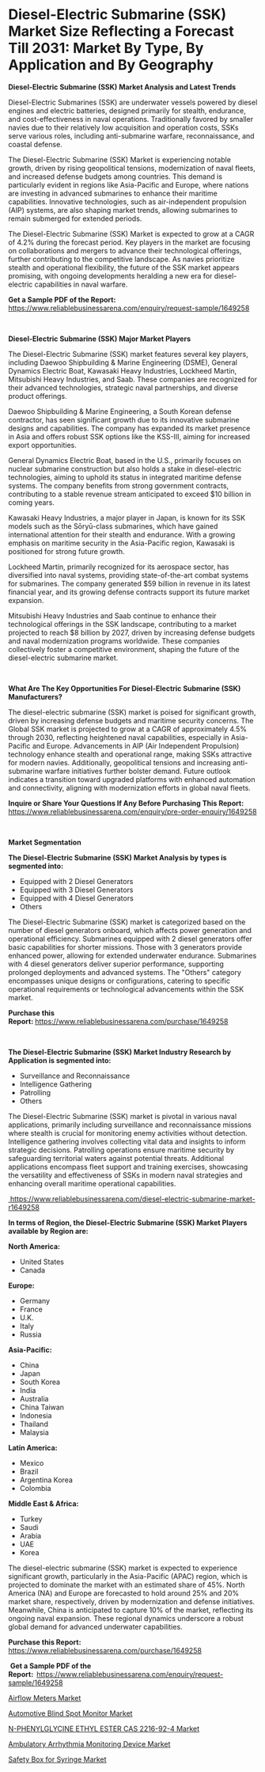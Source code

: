 <p><h1>Diesel-Electric Submarine (SSK) Market Size Reflecting a Forecast Till 2031: Market By Type, By Application and By Geography</h1></p><p><strong>Diesel-Electric Submarine (SSK) Market Analysis and Latest Trends</strong></p>
<p><p>Diesel-Electric Submarines (SSK) are underwater vessels powered by diesel engines and electric batteries, designed primarily for stealth, endurance, and cost-effectiveness in naval operations. Traditionally favored by smaller navies due to their relatively low acquisition and operation costs, SSKs serve various roles, including anti-submarine warfare, reconnaissance, and coastal defense.</p><p>The Diesel-Electric Submarine (SSK) Market is experiencing notable growth, driven by rising geopolitical tensions, modernization of naval fleets, and increased defense budgets among countries. This demand is particularly evident in regions like Asia-Pacific and Europe, where nations are investing in advanced submarines to enhance their maritime capabilities. Innovative technologies, such as air-independent propulsion (AIP) systems, are also shaping market trends, allowing submarines to remain submerged for extended periods.</p><p>The Diesel-Electric Submarine (SSK) Market is expected to grow at a CAGR of 4.2% during the forecast period. Key players in the market are focusing on collaborations and mergers to advance their technological offerings, further contributing to the competitive landscape. As navies prioritize stealth and operational flexibility, the future of the SSK market appears promising, with ongoing developments heralding a new era for diesel-electric capabilities in naval warfare.</p></p>
<p><strong>Get a Sample PDF of the Report:&nbsp;</strong> <a href="https://www.reliablebusinessarena.com/enquiry/request-sample/1649258?utm_campaign=1174&utm_medium=2&utm_source=Github&utm_content=ia&utm_term=15102024&utm_id=diesel-electric-submarine-ssk">https://www.reliablebusinessarena.com/enquiry/request-sample/1649258</a></p>
<p>&nbsp;</p>
<p><strong>Diesel-Electric Submarine (SSK) Major Market Players</strong></p>
<p><p>The Diesel-Electric Submarine (SSK) market features several key players, including Daewoo Shipbuilding & Marine Engineering (DSME), General Dynamics Electric Boat, Kawasaki Heavy Industries, Lockheed Martin, Mitsubishi Heavy Industries, and Saab. These companies are recognized for their advanced technologies, strategic naval partnerships, and diverse product offerings.</p><p>Daewoo Shipbuilding & Marine Engineering, a South Korean defense contractor, has seen significant growth due to its innovative submarine designs and capabilities. The company has expanded its market presence in Asia and offers robust SSK options like the KSS-III, aiming for increased export opportunities.</p><p>General Dynamics Electric Boat, based in the U.S., primarily focuses on nuclear submarine construction but also holds a stake in diesel-electric technologies, aiming to uphold its status in integrated maritime defense systems. The company benefits from strong government contracts, contributing to a stable revenue stream anticipated to exceed $10 billion in coming years.</p><p>Kawasaki Heavy Industries, a major player in Japan, is known for its SSK models such as the Sōryū-class submarines, which have gained international attention for their stealth and endurance. With a growing emphasis on maritime security in the Asia-Pacific region, Kawasaki is positioned for strong future growth.</p><p>Lockheed Martin, primarily recognized for its aerospace sector, has diversified into naval systems, providing state-of-the-art combat systems for submarines. The company generated $59 billion in revenue in its latest financial year, and its growing defense contracts support its future market expansion.</p><p>Mitsubishi Heavy Industries and Saab continue to enhance their technological offerings in the SSK landscape, contributing to a market projected to reach $8 billion by 2027, driven by increasing defense budgets and naval modernization programs worldwide. These companies collectively foster a competitive environment, shaping the future of the diesel-electric submarine market.</p></p>
<p>&nbsp;</p>
<p><strong>What Are The Key Opportunities For Diesel-Electric Submarine (SSK) Manufacturers?</strong></p>
<p><p>The diesel-electric submarine (SSK) market is poised for significant growth, driven by increasing defense budgets and maritime security concerns. The Global SSK market is projected to grow at a CAGR of approximately 4.5% through 2030, reflecting heightened naval capabilities, especially in Asia-Pacific and Europe. Advancements in AIP (Air Independent Propulsion) technology enhance stealth and operational range, making SSKs attractive for modern navies. Additionally, geopolitical tensions and increasing anti-submarine warfare initiatives further bolster demand. Future outlook indicates a transition toward upgraded platforms with enhanced automation and connectivity, aligning with modernization efforts in global naval fleets.</p></p>
<p><strong>Inquire or Share Your Questions If Any Before Purchasing This Report:</strong> <a href="https://www.reliablebusinessarena.com/enquiry/pre-order-enquiry/1649258?utm_campaign=1174&utm_medium=2&utm_source=Github&utm_content=ia&utm_term=15102024&utm_id=diesel-electric-submarine-ssk">https://www.reliablebusinessarena.com/enquiry/pre-order-enquiry/1649258</a></p>
<p>&nbsp;</p>
<p><strong>Market Segmentation</strong></p>
<p><strong>The Diesel-Electric Submarine (SSK) Market Analysis by types is segmented into:</strong></p>
<p><ul><li>Equipped with 2 Diesel Generators</li><li>Equipped with 3 Diesel Generators</li><li>Equipped with 4 Diesel Generators</li><li>Others</li></ul></p>
<p><p>The Diesel-Electric Submarine (SSK) market is categorized based on the number of diesel generators onboard, which affects power generation and operational efficiency. Submarines equipped with 2 diesel generators offer basic capabilities for shorter missions. Those with 3 generators provide enhanced power, allowing for extended underwater endurance. Submarines with 4 diesel generators deliver superior performance, supporting prolonged deployments and advanced systems. The "Others" category encompasses unique designs or configurations, catering to specific operational requirements or technological advancements within the SSK market.</p></p>
<p><strong>Purchase this Report:&nbsp;</strong><a href="https://www.reliablebusinessarena.com/purchase/1649258?utm_campaign=1174&utm_medium=2&utm_source=Github&utm_content=ia&utm_term=15102024&utm_id=diesel-electric-submarine-ssk">https://www.reliablebusinessarena.com/purchase/1649258</a></p>
<p>&nbsp;</p>
<p><strong>The Diesel-Electric Submarine (SSK) Market Industry Research by Application is segmented into:</strong></p>
<p><ul><li>Surveillance and Reconnaissance</li><li>Intelligence Gathering</li><li>Patrolling</li><li>Others</li></ul></p>
<p><p>The Diesel-Electric Submarine (SSK) market is pivotal in various naval applications, primarily including surveillance and reconnaissance missions where stealth is crucial for monitoring enemy activities without detection. Intelligence gathering involves collecting vital data and insights to inform strategic decisions. Patrolling operations ensure maritime security by safeguarding territorial waters against potential threats. Additional applications encompass fleet support and training exercises, showcasing the versatility and effectiveness of SSKs in modern naval strategies and enhancing overall maritime operational capabilities.</p></p>
<p><a href="https://www.reliablebusinessarena.com/diesel-electric-submarine-market-r1649258?utm_campaign=1174&utm_medium=2&utm_source=Github&utm_content=ia&utm_term=15102024&utm_id=diesel-electric-submarine-ssk">&nbsp;https://www.reliablebusinessarena.com/diesel-electric-submarine-market-r1649258</a></p>
<p><strong>In terms of Region, the Diesel-Electric Submarine (SSK) Market Players available by Region are:</strong></p>
<p>
    <p> <strong> North America: </strong>
        <ul>
            <li>United States</li>
            <li>Canada</li>
        </ul>
        </p> 
    <p> <strong> Europe: </strong>
        <ul>
            <li>Germany</li>
            <li>France</li>
            <li>U.K.</li>
            <li>Italy</li>
            <li>Russia</li>
        </ul>
        </p> 
    <p> <strong> Asia-Pacific: </strong>
        <ul>
            <li>China</li>
            <li>Japan</li>
            <li>South Korea</li>
            <li>India</li>
            <li>Australia</li>
            <li>China Taiwan</li>
            <li>Indonesia</li>
            <li>Thailand</li>
            <li>Malaysia</li>
        </ul>
        </p> 
    <p> <strong> Latin America: </strong>
        <ul>
            <li>Mexico</li>
            <li>Brazil</li>
            <li>Argentina Korea</li>
            <li>Colombia</li>
        </ul>
        </p> 
    <p> <strong> Middle East & Africa: </strong>
        <ul>
            <li>Turkey</li>
            <li>Saudi</li>
            <li>Arabia</li>
            <li>UAE</li>
            <li>Korea</li>
        </ul>
    </p>
    </p>
<p><p>The diesel-electric submarine (SSK) market is expected to experience significant growth, particularly in the Asia-Pacific (APAC) region, which is projected to dominate the market with an estimated share of 45%. North America (NA) and Europe are forecasted to hold around 25% and 20% market share, respectively, driven by modernization and defense initiatives. Meanwhile, China is anticipated to capture 10% of the market, reflecting its ongoing naval expansion. These regional dynamics underscore a robust global demand for advanced underwater capabilities.</p></p>
<p><strong>Purchase this Report: </strong><a href="https://www.reliablebusinessarena.com/purchase/1649258?utm_campaign=1174&utm_medium=2&utm_source=Github&utm_content=ia&utm_term=15102024&utm_id=diesel-electric-submarine-ssk">https://www.reliablebusinessarena.com/purchase/1649258</a></p>
<p>&nbsp;<strong>Get a Sample PDF of the Report:&nbsp;&nbsp;</strong><a href="https://www.reliablebusinessarena.com/enquiry/request-sample/1649258?utm_campaign=1174&utm_medium=2&utm_source=Github&utm_content=ia&utm_term=15102024&utm_id=diesel-electric-submarine-ssk">https://www.reliablebusinessarena.com/enquiry/request-sample/1649258</a></p>
<p><strong></strong></p>
<p><p><a href="https://www.linkedin.com/pulse/airflow-meters-market-growth-segmentation-regional-analysis-yayrf?trk=public_post_embed_feed-article-content&utm_campaign=1174&utm_medium=2&utm_source=Github&utm_content=ia&utm_term=15102024&utm_id=diesel-electric-submarine-ssk">Airflow Meters Market</a></p><p><a href="https://github.com/jerrodkho/Market-Research-Report-List-1/blob/main/automotive-blind-spot-monitor-market.md?utm_campaign=1174&utm_medium=2&utm_source=Github&utm_content=ia&utm_term=15102024&utm_id=diesel-electric-submarine-ssk">Automotive Blind Spot Monitor Market</a></p><p><a href="https://www.linkedin.com/pulse/global-n-phenylglycine-ethyl-ester-cas-2216-92-4-market-size-dvsnf?trk=public_post_embed_feed-article-content&utm_campaign=1174&utm_medium=2&utm_source=Github&utm_content=ia&utm_term=15102024&utm_id=diesel-electric-submarine-ssk">N-PHENYLGLYCINE ETHYL ESTER CAS 2216-92-4 Market</a></p><p><a href="https://github.com/mattyh9leabow/Market-Research-Report-List-1/blob/main/ambulatory-arrhythmia-monitoring-device-market.md?utm_campaign=1174&utm_medium=2&utm_source=Github&utm_content=ia&utm_term=15102024&utm_id=diesel-electric-submarine-ssk">Ambulatory Arrhythmia Monitoring Device Market</a></p><p><a href="https://www.linkedin.com/pulse/exploring-safety-box-syringe-market-dynamics-global-trends-nqaof?trk=public_post_embed_feed-article-content&utm_campaign=1174&utm_medium=2&utm_source=Github&utm_content=ia&utm_term=15102024&utm_id=diesel-electric-submarine-ssk">Safety Box for Syringe Market</a></p></p>